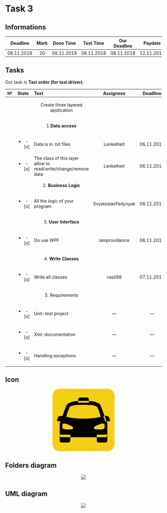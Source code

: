 # Task 3

## Informations

| Deadline |Mark|Done Time |Test Time |Our Deadline|  Paydate |
|:--------:|:--:|:--------:|:--------:|:----------:|:--------:|
|08.11.2018| 20 |08.11.2018|08.11.2018| 08.11.2018 |12.11.2018|


## Tasks

Our task is **Taxi order (for taxi driver)**.

|№|          State         |                            Text                                           |   Assignees  |  Deadline  |
|-|:----------------------:|:--------------------------------------------------------------------------|:------------:|:----------:|
| |                        | <p align="center">  Create three layered application             </p>     |              |            |
| |                        | <p align="center">      1.**Data access**     </p>                        |              |            |
| |<ul><li>- [x] </li></ul>| Data is in .txt files                                                     |  Lenkelheit  | 06.11.2018 |
| |<ul><li>- [x] </li></ul>| The class of this layer allow to read/write/change/remove data            |  Lenkelheit  | 06.11.2018 |
| |                        | <p align="center">      2. **Business Logic**   </p>                      |              |            |
| |<ul><li>- [x] </li></ul>| All the logic of your program                                           |SvyatoslavFedynyak|08.11.2018|
| |                        | <p align="center">      3. **User Interface**   </p>                      |              |            |
| |<ul><li>- [x] </li></ul>| Do use WPF                                                                |iamprovidence | 06.11.2018 |
| |                        | <p align="center">      4. **Write Classes**   </p>                       |              |            |
| |<ul><li>- [x] </li></ul>| Write all classes                                                         |    vasil98   | 07.11.2018 |
| |                        | <p align="center">         5. Requirements </p>                           |              |            |
| |<ul><li>- [x] </li></ul>| Unit-test project                                                         |      —       |      —     |
| |<ul><li>- [x] </li></ul>| Xml-documentation                                                         |      —       |      —     |
| |<ul><li>- [x] </li></ul>| Handling exceptions                                                       |      —       |      —     |

## Icon

<p align="center">
  <img src="/Platform_Of_Corporate_Information_Systems/Images/Task3/ico.png" width="200" height="200">
</p>

## Folders diagram

<p align="center">
  <img src="/Platform_Of_Corporate_Information_Systems/Images/Task3/files.png">
</p>

## UML diagram

<p align="center">
  <img src="/Platform_Of_Corporate_Information_Systems/Images/Task3/uml.png">
</p>
 
